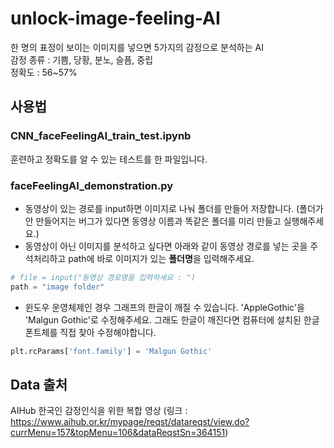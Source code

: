 # unlock-image-feeling-AI
한 명의 표정이 보이는 이미지를 넣으면 5가지의 감정으로 분석하는 AI\
감정 종류 : 기쁨, 당황, 분노, 슬픔, 중립\
정확도 : 56~57%

## 사용법
### CNN_faceFeelingAI_train_test.ipynb
훈련하고 정확도를 알 수 있는 테스트를 한 파일입니다.
### faceFeelingAI_demonstration.py
- 동영상이 있는 경로를 input하면 이미지로 나눠 폴더를 만들어 저장합니다. (폴더가 안 만들어지는 버그가 있다면 동영상 이름과 똑같은 폴더를 미리 만들고 실행해주세요.)
- 동영상이 아닌 이미지를 분석하고 싶다면 아래와 같이 동영상 경로를 넣는 곳을 주석처리하고 path에 바로 이미지가 있는 **폴더명**을 입력해주세요.
```python
# file = input("동영상 경로명을 입력하세요 : ")
path = "image folder"
```
- 윈도우 운영체제인 경우 그래프의 한글이 깨질 수 있습니다. 'AppleGothic'을 'Malgun Gothic'로 수정해주세요. 그래도 한글이 깨진다면 컴퓨터에 설치된 한글 폰트체를 직접 찾아 수정해야합니다.
```python
plt.rcParams['font.family'] = 'Malgun Gothic'
```

## Data 출처
AIHub 한국인 감정인식을 위한 복합 영상 (링크 : https://www.aihub.or.kr/mypage/reqst/datareqst/view.do?currMenu=157&topMenu=106&dataReqstSn=364151)
